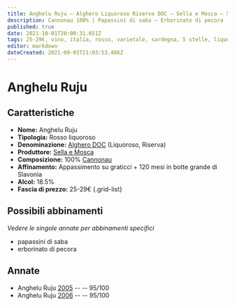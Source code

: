 ```yaml
---
title: Anghelu Ruju – Alghero Liquoroso Riserva DOC – Sella e Mosca – Sardegna (IT) – 25-29€ – 5★
description: Cannonau 100% | Papassini di saba – Erborinato di pecora
published: true
date: 2021-10-01T20:00:31.651Z
tags: 25-29€, vino, italia, rosso, varietale, sardegna, 5 stelle, liquoroso, cannonau, papassini di saba, erborinato di pecora
editor: markdown
dateCreated: 2021-09-03T21:03:53.486Z
---
```


# Anghelu Ruju

## Caratteristiche
- **Nome:** Anghelu Ruju 
- **Tipologia:** Rosso liquoroso
- **Denominazione:** [Alghero DOC](/denominazioni/Italia/Sardegna/DOC/Alghero) (Liquoroso, Riserva)
- **Produttore:** [Sella e Mosca](/produttori/Italia/Sardegna/Sella-e-Mosca) 
- **Composizione:** 100% [Cannonau](/vitigni/Italia/bacca-nera/cannonau)
- **Affinamento:** Appassimento su graticci + 120 mesi in botte grande di Slavonia 
- **Alcol:** 18.5%
- **Fascia di prezzo:** 25-29€
{.grid-list}



## Possibili abbinamenti
*Vedere le singole annate per abbinamenti specifici*

- papassini di saba
- erborinato di pecora

## Annate
- Anghelu Ruju [2005](vini/Italia/Sardegna/Sella-e-Mosca/Anghelu-Ruju/2005) -- <span class="star-5"></span> -- 95/100
- Anghelu Ruju [2006](vini/Italia/Sardegna/Sella-e-Mosca/Anghelu-Ruju/2006) -- <span class="star-5"></span> -- 95/100


